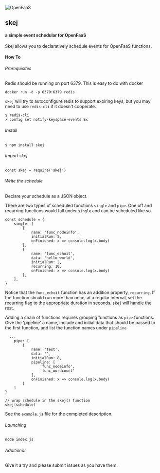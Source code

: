 ![OpenFaaS](https://img.shields.io/badge/openfaas-serverless-blue.svg)

## skej

#### a simple event schedular for OpenFaaS

Skej allows you to declaratively schedule events for OpenFaaS functions.

#### How To

###### Prerequisites
Redis should be running on port 6379. This is easy to do with docker
```
docker run -d -p 6379:6379 redis
```

`skej` will try to autoconfigure redis to support expiring keys, but you may need to use `redis-cli` if it doesn't cooperate.
```
$ redis-cli
> config set notify-keyspace-events Ex
```

###### Install
```
$ npm install skej
```

###### Import skej

```
const skej = require('skej')
```

###### Write the schedule
Declare your schedule as a JSON object.

There are two types of scheduled functions `single` and `pipe`.
One off and recurring functions would fall under `single` and can be
scheduled like so.
```
const schedule = {
	single: [
		{
			name: 'func_nodeinfo',
			initialRun: 5,
			onFinished: x => console.log(x.body)
		},
		{
			name: 'func_echoit',
			data: 'hello world',
			initialRun: 2,
			recurring: 10,
			onFinished: x => console.log(x.body)
		},
	],
}
```
Notice that the `func_echoit` function has an addition property,
`recurring`. If the function should run more than once, at a regular
interval, set the recurring flag to the appropriate duration in seconds.
`skej` will handle the rest.

Adding a chain of functions requires grouping functions as `pipe`
functions. Give the 'pipeline' a name, include and initial data that
should be passed to the first function, and list the function names under
`pipeline`
```
  ...
	pipe: [
		{
			name: 'test',
			data: '',
			initialRun: 8,
			pipeline: [
				'func_nodeinfo',
				'func_wordcount'
			],
			onFinished: x => console.log(x.body)
		}
	]
}

// wrap schedule in the skej() function
skej(schedule)
```
See the `example.js` file for the completed description.

###### Launching
```
node index.js
```

###### Additional
Give it a try and please submit issues as you have them.

